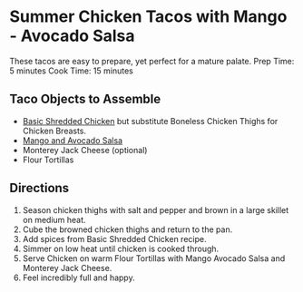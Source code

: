 Summer Chicken Tacos with Mango - Avocado Salsa
===============================================

These tacos are easy to prepare, yet perfect for a mature palate.
Prep Time: 5 minutes
Cook Time: 15 minutes

Taco Objects to Assemble
------------------------

* [Basic Shredded Chicken](/base_layers/basic_shredded_chicken.md) but substitute Boneless Chicken Thighs for Chicken Breasts. 
* [Mango and Avocado Salsa](/condiments/mango_avocado_salsa.md)
* Monterey Jack Cheese (optional)
* Flour Tortillas

Directions
----------

1. Season chicken thighs with salt and pepper and brown in a large skillet on medium heat.
2. Cube the browned chicken thighs and return to the pan.
3. Add spices from Basic Shredded Chicken recipe.
4. Simmer on low heat until chicken is cooked through.
5. Serve Chicken on warm Flour Tortillas with Mango Avocado Salsa and Monterey Jack Cheese.
6. Feel incredibly full and happy.